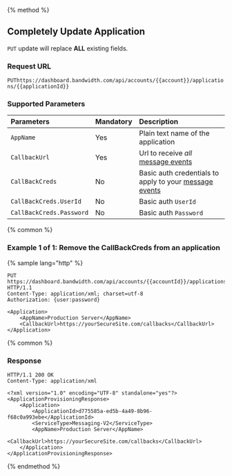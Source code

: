 {% method %}

## Completely Update Application

<code class="put">PUT</code> update will replace **ALL** existing fields.

### Request URL

<code class="put">PUT</code>`https://dashboard.bandwidth.com/api/accounts/{{account}}/applications/{{applicationId}}`

### Supported Parameters
| Parameters               | Mandatory | Description                                                                          |
|:-------------------------|:----------|:-------------------------------------------------------------------------------------|
| `AppName`                | Yes        | Plain text name of the application                                                   |
| `CallbackUrl`            | Yes        | Url to receive _all_ [message events](../events/messageEvents.md)                    |
| `CallBackCreds`          | No        | Basic auth credentials to apply to your [message events](../events/messageEvents.md) |
| `CallBackCreds.UserId`   | No        | Basic auth `UserId`                                                                  |
| `CallBackCreds.Password` | No        | Basic auth `Password`                                                                |


{% common %}

### Example 1 of 1: Remove the CallBackCreds from an application

{% sample lang="http" %}

```http
PUT https://dashboard.bandwidth.com/api/accounts/{{accountId}}/applications/{{applicationId}} HTTP/1.1
Content-Type: application/xml; charset=utf-8
Authorization: {user:password}

<Application>
    <AppName>Production Server</AppName>
    <CallbackUrl>https://yourSecureSite.com/callbacks</CallbackUrl>
</Application>
```

{% common %}

### Response

```http
HTTP/1.1 200 OK
Content-Type: application/xml

<?xml version="1.0" encoding="UTF-8" standalone="yes"?>
<ApplicationProvisioningResponse>
    <Application>
        <ApplicationId>d775585a-ed5b-4a49-8b96-f68c0a993ebe</ApplicationId>
        <ServiceType>Messaging-V2</ServiceType>
        <AppName>Production Server</AppName>
        <CallbackUrl>https://yourSecureSite.com/callbacks</CallbackUrl>
    </Application>
</ApplicationProvisioningResponse>
```

{% endmethod %}
